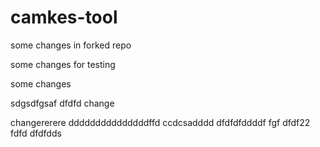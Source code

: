# camkes-tool

some changes in forked repo

some changes for testing

some changes

sdgsdfgsaf
dfdfd
change

changererere
dddddddddddddddffd
ccdcsadddd
dfdfdfddddf
fgf
dfdf22
fdfd
dfdfdds
